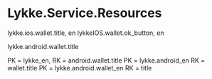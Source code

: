 # Lykke.Service.Resources

lykke.ios.wallet.title, en
lykkeIOS.wallet.ok_button, en 

lykke.android.wallet.title

PK = lykke_en, RK = android.wallet.title
PK = lykke.android_en RK = wallet.title
PK = lykke.android.wallet_en RK = title


    
